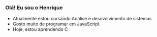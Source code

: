 ### Olá! Eu sou o Henrique



-  Atualmente estou cursando Análise e desnvolvimento de sistemas
-  Gosto muito de programar em JavaScript
-  Hoje, estou aprendendo C

